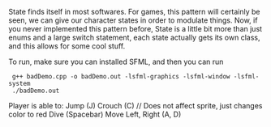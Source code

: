 State finds itself in most softwares. For games, this pattern will certainly be seen, we can give our character states in order to modulate things. 
Now, if you never implemented this pattern before, State is a little bit more than just enums and a large switch statement, each state actually gets its own class, and
this allows for some cool stuff. 

To run, make sure you can installed SFML, and then you can run 
```
 g++ badDemo.cpp -o badDemo.out -lsfml-graphics -lsfml-window -lsfml-system 
 ./badDemo.out
```

Player is able to: 
Jump (J)
Crouch (C) // Does not affect sprite, just changes color to red
Dive (Spacebar)
Move Left, Right (A, D)
